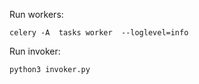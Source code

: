 Run workers:

```
celery -A  tasks worker  --loglevel=info
```


Run invoker:

```
python3 invoker.py
```
